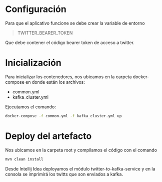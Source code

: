 # Configuración 
Para que el aplicativo funcione se debe crear la variable de entorno 

> TWITTER_BEARER_TOKEN

Que debe contener el código bearer token de acceso a twitter. 

# Inicialización
Para  inicializar los contenedores, nos ubicamos en la carpeta docker-compose en donde están los archivos: 
- common.yml 
- kafka_cluster.yml 
 
Ejecutamos el comando:

```bash
docker-compose -f common.yml -f kafka_cluster.yml up
```

# Deploy del artefacto
Nos ubicamos en la carpeta root y compilamos el código con el comando 
```bash
mvn clean install
```

Desde Intellij Idea deployamos el módulo twitter-to-kafka-service y en la consola se imprimirá los twitts que son enviados a kafka. 
